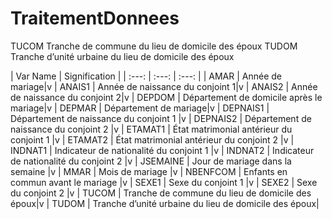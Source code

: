 # TraitementDonnees

TUCOM       Tranche de commune du lieu de domicile des époux 
TUDOM       Tranche d’unité urbaine du lieu de domicile des époux 

| Var Name | Signification |
| :---: | :---: | :---: |
| AMAR | Année de mariage|v
| ANAIS1 | Année de naissance du conjoint 1|v
| ANAIS2 | Année de naissance du conjoint 2|v
| DEPDOM | Département de domicile après le mariage|v
| DEPMAR | Département de mariage|v
| DEPNAIS1 | Département de naissance du conjoint 1 |v
| DEPNAIS2 | Département de naissance du conjoint 2 |v
| ETAMAT1 | État matrimonial antérieur du conjoint 1 |v
| ETAMAT2 | État matrimonial antérieur du conjoint 2 |v
| INDNAT1 | Indicateur de nationalité du conjoint 1  |v
| INDNAT2 | Indicateur de nationalité du conjoint 2  |v
| JSEMAINE | Jour de mariage dans la semaine  |v
| MMAR | Mois de mariage |v
| NBENFCOM | Enfants en commun avant le mariage |v
| SEXE1 | Sexe du conjoint 1 |v
| SEXE2 | Sexe du conjoint 2 |v
| TUCOM | Tranche de commune du lieu de domicile des époux|v
| TUDOM | Tranche d’unité urbaine du lieu de domicile des époux|